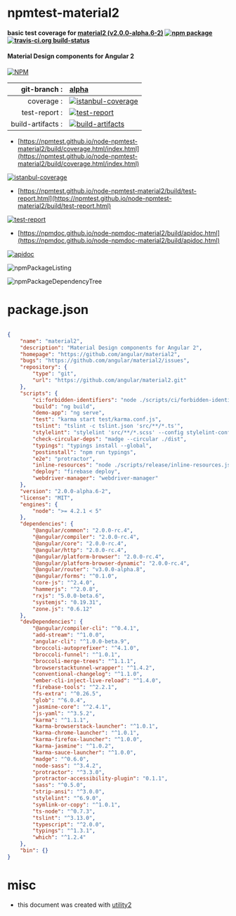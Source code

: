 # npmtest-material2

#### basic test coverage for  [material2 (v2.0.0-alpha.6-2)](https://github.com/angular/material2)  [![npm package](https://img.shields.io/npm/v/npmtest-material2.svg?style=flat-square)](https://www.npmjs.org/package/npmtest-material2) [![travis-ci.org build-status](https://api.travis-ci.org/npmtest/node-npmtest-material2.svg)](https://travis-ci.org/npmtest/node-npmtest-material2)

#### Material Design components for Angular 2

[![NPM](https://nodei.co/npm/material2.png?downloads=true&downloadRank=true&stars=true)](https://www.npmjs.com/package/material2)

| git-branch : | [alpha](https://github.com/npmtest/node-npmtest-material2/tree/alpha)|
|--:|:--|
| coverage : | [![istanbul-coverage](https://npmtest.github.io/node-npmtest-material2/build/coverage.badge.svg)](https://npmtest.github.io/node-npmtest-material2/build/coverage.html/index.html)|
| test-report : | [![test-report](https://npmtest.github.io/node-npmtest-material2/build/test-report.badge.svg)](https://npmtest.github.io/node-npmtest-material2/build/test-report.html)|
| build-artifacts : | [![build-artifacts](https://npmtest.github.io/node-npmtest-material2/glyphicons_144_folder_open.png)](https://github.com/npmtest/node-npmtest-material2/tree/gh-pages/build)|

- [https://npmtest.github.io/node-npmtest-material2/build/coverage.html/index.html](https://npmtest.github.io/node-npmtest-material2/build/coverage.html/index.html)

[![istanbul-coverage](https://npmtest.github.io/node-npmtest-material2/build/screenCapture.buildCi.browser.%252Ftmp%252Fbuild%252Fcoverage.lib.html.png)](https://npmtest.github.io/node-npmtest-material2/build/coverage.html/index.html)

- [https://npmtest.github.io/node-npmtest-material2/build/test-report.html](https://npmtest.github.io/node-npmtest-material2/build/test-report.html)

[![test-report](https://npmtest.github.io/node-npmtest-material2/build/screenCapture.buildCi.browser.%252Ftmp%252Fbuild%252Ftest-report.html.png)](https://npmtest.github.io/node-npmtest-material2/build/test-report.html)

- [https://npmdoc.github.io/node-npmdoc-material2/build/apidoc.html](https://npmdoc.github.io/node-npmdoc-material2/build/apidoc.html)

[![apidoc](https://npmdoc.github.io/node-npmdoc-material2/build/screenCapture.buildCi.browser.%252Ftmp%252Fbuild%252Fapidoc.html.png)](https://npmdoc.github.io/node-npmdoc-material2/build/apidoc.html)

![npmPackageListing](https://npmtest.github.io/node-npmtest-material2/build/screenCapture.npmPackageListing.svg)

![npmPackageDependencyTree](https://npmtest.github.io/node-npmtest-material2/build/screenCapture.npmPackageDependencyTree.svg)



# package.json

```json

{
    "name": "material2",
    "description": "Material Design components for Angular 2",
    "homepage": "https://github.com/angular/material2",
    "bugs": "https://github.com/angular/material2/issues",
    "repository": {
        "type": "git",
        "url": "https://github.com/angular/material2.git"
    },
    "scripts": {
        "ci:forbidden-identifiers": "node ./scripts/ci/forbidden-identifiers.js",
        "build": "ng build",
        "demo-app": "ng serve",
        "test": "karma start test/karma.conf.js",
        "tslint": "tslint -c tslint.json 'src/**/*.ts'",
        "stylelint": "stylelint 'src/**/*.scss' --config stylelint-config.json --syntax scss",
        "check-circular-deps": "madge --circular ./dist",
        "typings": "typings install --global",
        "postinstall": "npm run typings",
        "e2e": "protractor",
        "inline-resources": "node ./scripts/release/inline-resources.js ./dist/components",
        "deploy": "firebase deploy",
        "webdriver-manager": "webdriver-manager"
    },
    "version": "2.0.0-alpha.6-2",
    "license": "MIT",
    "engines": {
        "node": ">= 4.2.1 < 5"
    },
    "dependencies": {
        "@angular/common": "2.0.0-rc.4",
        "@angular/compiler": "2.0.0-rc.4",
        "@angular/core": "2.0.0-rc.4",
        "@angular/http": "2.0.0-rc.4",
        "@angular/platform-browser": "2.0.0-rc.4",
        "@angular/platform-browser-dynamic": "2.0.0-rc.4",
        "@angular/router": "v3.0.0-alpha.8",
        "@angular/forms": "^0.1.0",
        "core-js": "^2.4.0",
        "hammerjs": "^2.0.8",
        "rxjs": "5.0.0-beta.6",
        "systemjs": "0.19.31",
        "zone.js": "0.6.12"
    },
    "devDependencies": {
        "@angular/compiler-cli": "^0.4.1",
        "add-stream": "^1.0.0",
        "angular-cli": "^1.0.0-beta.9",
        "broccoli-autoprefixer": "^4.1.0",
        "broccoli-funnel": "^1.0.1",
        "broccoli-merge-trees": "^1.1.1",
        "browserstacktunnel-wrapper": "^1.4.2",
        "conventional-changelog": "^1.1.0",
        "ember-cli-inject-live-reload": "^1.4.0",
        "firebase-tools": "^2.2.1",
        "fs-extra": "^0.26.5",
        "glob": "^6.0.4",
        "jasmine-core": "^2.4.1",
        "js-yaml": "^3.5.2",
        "karma": "^1.1.1",
        "karma-browserstack-launcher": "^1.0.1",
        "karma-chrome-launcher": "^1.0.1",
        "karma-firefox-launcher": "^1.0.0",
        "karma-jasmine": "^1.0.2",
        "karma-sauce-launcher": "^1.0.0",
        "madge": "^0.6.0",
        "node-sass": "^3.4.2",
        "protractor": "^3.3.0",
        "protractor-accessibility-plugin": "0.1.1",
        "sass": "^0.5.0",
        "strip-ansi": "^3.0.0",
        "stylelint": "^6.9.0",
        "symlink-or-copy": "^1.0.1",
        "ts-node": "^0.7.3",
        "tslint": "^3.13.0",
        "typescript": "^2.0.0",
        "typings": "^1.3.1",
        "which": "^1.2.4"
    },
    "bin": {}
}
```



# misc
- this document was created with [utility2](https://github.com/kaizhu256/node-utility2)
